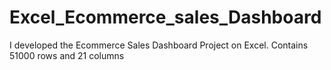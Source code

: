 # Excel_Ecommerce_sales_Dashboard
I developed the Ecommerce Sales Dashboard Project on Excel.
Contains 51000 rows and 21 columns
